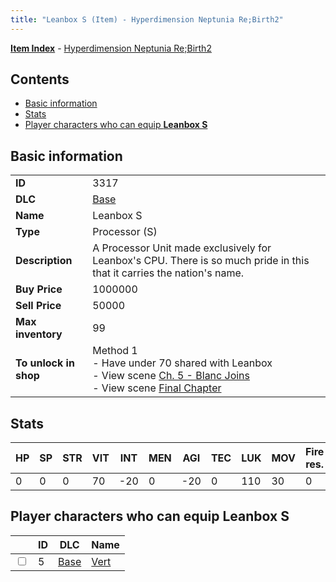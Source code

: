 ```yaml
---
title: "Leanbox S (Item) - Hyperdimension Neptunia Re;Birth2"
---
```


[**Item Index**](/neptunia/rb2/item/index.html) - [Hyperdimension Neptunia Re;Birth2](/neptunia/rb2)

## Contents

- [Basic information](#basic-information)
- [Stats](#stats)
- [Player characters who can equip **Leanbox S**](#player-characters-who-can-equip-leanbox-s)

## Basic information

|   |   |
| -- | -- |
| **ID** | 3317 |
| **DLC** | [Base](/neptunia/rb2/dlc/0-base.html) |
| **Name** | Leanbox S |
| **Type** | Processor (S) |
| **Description** | A Processor Unit made exclusively for Leanbox's CPU. There is so much pride in this that it carries the nation's name. |
| **Buy Price** | 1000000 |
| **Sell Price** | 50000 |
| **Max inventory** | 99 |
| **To unlock in shop** | Method 1<br />- Have under 70 shared with Leanbox<br />- View scene [Ch. 5 - Blanc Joins](/neptunia/rb2/scene/0-378-ch-5-blanc-joins.html)<br />- View scene [Final Chapter](/neptunia/rb2/scene/0-467-final-chapter.html) |

## Stats

| HP | SP | STR | VIT | INT | MEN | AGI | TEC | LUK | MOV | Fire res. | Ice res. | Wind res. | Lightning res. |
| -- | -- | --- | --- | --- | --- | --- | --- | --- | --- | --------- | -------- | --------- | -------------- |
| 0 | 0 | 0 | 70 | -20 | 0 | -20 | 0 | 110 | 30 | 0 | 0 | 5 | 0 |

## Player characters who can equip **Leanbox S**

|    | ID | DLC | Name |
| -- | -- | --- | ---- |
| <input type="checkbox" id="rb2-player-0-5" class="trackbox" /> | 5 | [Base](/neptunia/rb2/dlc/0-base.html) | [Vert](/neptunia/rb2/player/0-5-vert.html) |